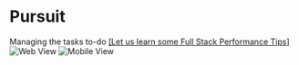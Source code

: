 # Pursuit
Managing the tasks to-do
<a href="https://medium.com/@logeswaran.gnt/performance-boosters-in-full-stack-development-django-a312e12aa57f">[Let us learn some Full Stack Performance Tips] </a> 
![Web View](https://github.com/Logeswaran-gnt/Pursuit/blob/master/Others/pursuit_webView.png)
![Mobile View](https://github.com/Logeswaran-gnt/Pursuit/blob/master/Others/pursuit_mobileView.png)
